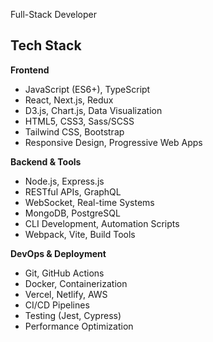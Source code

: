 Full-Stack Developer

Tech Stack
----------

**Frontend**

-   JavaScript (ES6+), TypeScript
-   React, Next.js, Redux
-   D3.js, Chart.js, Data Visualization
-   HTML5, CSS3, Sass/SCSS
-   Tailwind CSS, Bootstrap
-   Responsive Design, Progressive Web Apps

**Backend & Tools**

-   Node.js, Express.js
-   RESTful APIs, GraphQL
-   WebSocket, Real-time Systems
-   MongoDB, PostgreSQL
-   CLI Development, Automation Scripts
-   Webpack, Vite, Build Tools

**DevOps & Deployment**

-   Git, GitHub Actions
-   Docker, Containerization
-   Vercel, Netlify, AWS
-   CI/CD Pipelines
-   Testing (Jest, Cypress)
-   Performance Optimization
